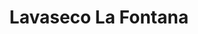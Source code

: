 ---
title: "Lavaseco La Fontana"
url: /barrios-unidos/lavaseco-la-fontana/
shop: piezas de automóviles
---